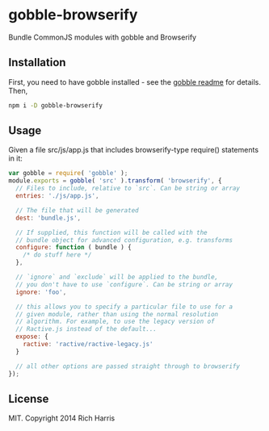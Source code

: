 # gobble-browserify

Bundle CommonJS modules with gobble and Browserify

## Installation

First, you need to have gobble installed - see the [gobble readme](https://github.com/gobblejs/gobble) for details. Then,

```bash
npm i -D gobble-browserify
```

## Usage

Given a file src/js/app.js that includes browserify-type require() statements in it:

```js
var gobble = require( 'gobble' );
module.exports = gobble( 'src' ).transform( 'browserify', {
  // Files to include, relative to `src`. Can be string or array
  entries: './js/app.js',

  // The file that will be generated
  dest: 'bundle.js',

  // If supplied, this function will be called with the
  // bundle object for advanced configuration, e.g. transforms
  configure: function ( bundle ) {
    /* do stuff here */
  },

  // `ignore` and `exclude` will be applied to the bundle,
  // you don't have to use `configure`. Can be string or array
  ignore: 'foo',

  // this allows you to specify a particular file to use for a
  // given module, rather than using the normal resolution
  // algorithm. For example, to use the legacy version of
  // Ractive.js instead of the default...
  expose: {
    ractive: 'ractive/ractive-legacy.js'
  }

  // all other options are passed straight through to browserify
});
```


## License

MIT. Copyright 2014 Rich Harris
